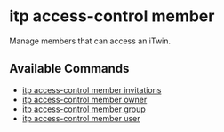 # itp access-control member

Manage members that can access an iTwin.

## Available Commands

- [itp access-control member invitations](docs/access-control/member/invitations.md)
- [itp access-control member owner](docs/access-control/member/owner/overview.md)
- [itp access-control member group](docs/access-control/member/group/overview.md)
- [itp access-control member user](docs/access-control/member/user/overview.md)
